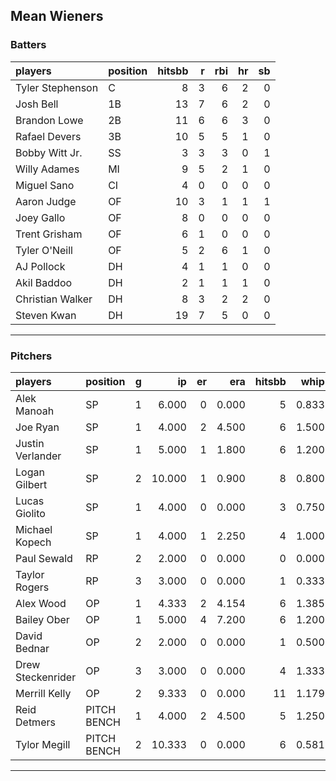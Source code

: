 ## Mean Wieners

### Batters

 
|players          |position | hitsbb|  r| rbi| hr| sb| 
|:----------------|:--------|------:|--:|---:|--:|--:| 
|Tyler Stephenson |C        |      8|  3|   6|  2|  0| 
|Josh Bell        |1B       |     13|  7|   6|  2|  0| 
|Brandon Lowe     |2B       |     11|  6|   6|  3|  0| 
|Rafael Devers    |3B       |     10|  5|   5|  1|  0| 
|Bobby Witt Jr.   |SS       |      3|  3|   3|  0|  1| 
|Willy Adames     |MI       |      9|  5|   2|  1|  0| 
|Miguel Sano      |CI       |      4|  0|   0|  0|  0| 
|Aaron Judge      |OF       |     10|  3|   1|  1|  1| 
|Joey Gallo       |OF       |      8|  0|   0|  0|  0| 
|Trent Grisham    |OF       |      6|  1|   0|  0|  0| 
|Tyler O'Neill    |OF       |      5|  2|   6|  1|  0| 
|AJ Pollock       |DH       |      4|  1|   1|  0|  0| 
|Akil Baddoo      |DH       |      2|  1|   1|  1|  0| 
|Christian Walker |DH       |      8|  3|   2|  2|  0| 
|Steven Kwan      |DH       |     19|  7|   5|  0|  0| 

* * *

### Pitchers

 
|players           |position    |  g|     ip| er|   era| hitsbb|  whip| so|  w| sv| 
|:-----------------|:-----------|--:|------:|--:|-----:|------:|-----:|--:|--:|--:| 
|Alek Manoah       |SP          |  1|  6.000|  0| 0.000|      5| 0.833|  7|  1|  0| 
|Joe Ryan          |SP          |  1|  4.000|  2| 4.500|      6| 1.500|  4|  0|  0| 
|Justin Verlander  |SP          |  1|  5.000|  1| 1.800|      6| 1.200|  7|  0|  0| 
|Logan Gilbert     |SP          |  2| 10.000|  1| 0.900|      8| 0.800| 11|  1|  0| 
|Lucas Giolito     |SP          |  1|  4.000|  0| 0.000|      3| 0.750|  6|  0|  0| 
|Michael Kopech    |SP          |  1|  4.000|  1| 2.250|      4| 1.000|  3|  0|  0| 
|Paul Sewald       |RP          |  2|  2.000|  0| 0.000|      0| 0.000|  1|  0|  0| 
|Taylor Rogers     |RP          |  3|  3.000|  0| 0.000|      1| 0.333|  3|  0|  3| 
|Alex Wood         |OP          |  1|  4.333|  2| 4.154|      6| 1.385|  6|  0|  0| 
|Bailey Ober       |OP          |  1|  5.000|  4| 7.200|      6| 1.200|  4|  1|  0| 
|David Bednar      |OP          |  2|  2.000|  0| 0.000|      1| 0.500|  2|  0|  0| 
|Drew Steckenrider |OP          |  3|  3.000|  0| 0.000|      4| 1.333|  1|  0|  1| 
|Merrill Kelly     |OP          |  2|  9.333|  0| 0.000|     11| 1.179| 13|  0|  0| 
|Reid Detmers      |PITCH BENCH |  1|  4.000|  2| 4.500|      5| 1.250|  3|  0|  0| 
|Tylor Megill      |PITCH BENCH |  2| 10.333|  0| 0.000|      6| 0.581| 11|  2|  0| 


* * *


